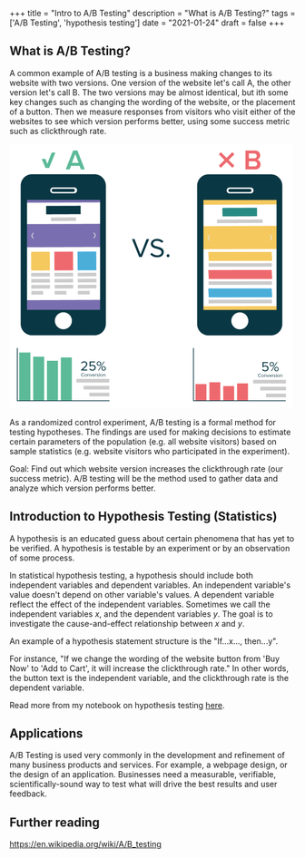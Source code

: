 +++
title = "Intro to A/B Testing"
description = "What is A/B Testing?"
tags = ['A/B Testing', 'hypothesis testing']
date = "2021-01-24"
draft = false
+++

## What is A/B Testing?

A common example of A/B testing is a business making changes to its website with two versions. One version of the website let's call A, the other version let's call B. The two versions may be almost identical, but ith some key changes such as changing the wording of the website, or the placement of a button. Then we measure responses from visitors who visit either of the websites to see which version performs better, using some success metric such as clickthrough rate. 

![](../images/ab_testing_1.png)

As a randomized control experiment, A/B testing is a formal method for testing hypotheses. The findings are used for making decisions to estimate certain parameters of the population (e.g. all website visitors) based on sample statistics (e.g. website visitors who participated in the experiment).

Goal: Find out which website version increases the clickthrough rate (our success metric). A/B testing will be the method used to gather data and analyze which version performs better.


## Introduction to Hypothesis Testing (Statistics)

A hypothesis is an educated guess about certain phenomena that has yet to be verified. A hypothesis is testable by an experiment or by an observation of some process. 

In statistical hypothesis testing, a hypothesis should include both independent variables and dependent variables. An independent variable's value doesn't depend on other variable's values. A dependent variable reflect the effect of the independent variables. Sometimes we call the independent variables $x$, and the dependent variables $y$. The goal is to investigate the cause-and-effect relationship between $x$ and $y$.

An example of a hypothesis statement structure is the "If...x..., then...y".

For instance, "If we change the wording of the website button from 'Buy Now' to 'Add to Cart', it will increase the clickthrough rate." In other words, the button text is the independent variable, and the clickthrough rate is the dependent variable.

Read more from my notebook on hypothesis testing [here](../notebooks/hyp_testing_2.html).

## Applications
A/B Testing is used very commonly in the development and refinement of many business products and services. For example, a webpage design, or the design of an application. Businesses need a measurable, verifiable, scientifically-sound way to test what will drive the best results and user feedback.

## Further reading
https://en.wikipedia.org/wiki/A/B_testing
